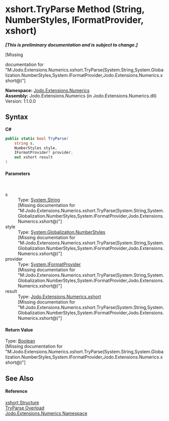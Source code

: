 # xshort.TryParse Method (String, NumberStyles, IFormatProvider, xshort)
 _**\[This is preliminary documentation and is subject to change.\]**_

\[Missing <summary> documentation for "M:Jodo.Extensions.Numerics.xshort.TryParse(System.String,System.Globalization.NumberStyles,System.IFormatProvider,Jodo.Extensions.Numerics.xshort@)"\]

**Namespace:**&nbsp;<a href="N_Jodo_Extensions_Numerics">Jodo.Extensions.Numerics</a><br />**Assembly:**&nbsp;Jodo.Extensions.Numerics (in Jodo.Extensions.Numerics.dll) Version: 1.1.0.0

## Syntax

**C#**<br />
``` C#
public static bool TryParse(
	string s,
	NumberStyles style,
	IFormatProvider? provider,
	out xshort result
)
```


#### Parameters
&nbsp;<dl><dt>s</dt><dd>Type: <a href="https://docs.microsoft.com/dotnet/api/system.string" target="_blank" rel="noopener noreferrer">System.String</a><br />\[Missing <param name="s"/> documentation for "M:Jodo.Extensions.Numerics.xshort.TryParse(System.String,System.Globalization.NumberStyles,System.IFormatProvider,Jodo.Extensions.Numerics.xshort@)"\]</dd><dt>style</dt><dd>Type: <a href="https://docs.microsoft.com/dotnet/api/system.globalization.numberstyles" target="_blank" rel="noopener noreferrer">System.Globalization.NumberStyles</a><br />\[Missing <param name="style"/> documentation for "M:Jodo.Extensions.Numerics.xshort.TryParse(System.String,System.Globalization.NumberStyles,System.IFormatProvider,Jodo.Extensions.Numerics.xshort@)"\]</dd><dt>provider</dt><dd>Type: <a href="https://docs.microsoft.com/dotnet/api/system.iformatprovider" target="_blank" rel="noopener noreferrer">System.IFormatProvider</a><br />\[Missing <param name="provider"/> documentation for "M:Jodo.Extensions.Numerics.xshort.TryParse(System.String,System.Globalization.NumberStyles,System.IFormatProvider,Jodo.Extensions.Numerics.xshort@)"\]</dd><dt>result</dt><dd>Type: <a href="T_Jodo_Extensions_Numerics_xshort">Jodo.Extensions.Numerics.xshort</a><br />\[Missing <param name="result"/> documentation for "M:Jodo.Extensions.Numerics.xshort.TryParse(System.String,System.Globalization.NumberStyles,System.IFormatProvider,Jodo.Extensions.Numerics.xshort@)"\]</dd></dl>

#### Return Value
Type: <a href="https://docs.microsoft.com/dotnet/api/system.boolean" target="_blank" rel="noopener noreferrer">Boolean</a><br />\[Missing <returns> documentation for "M:Jodo.Extensions.Numerics.xshort.TryParse(System.String,System.Globalization.NumberStyles,System.IFormatProvider,Jodo.Extensions.Numerics.xshort@)"\]

## See Also


#### Reference
<a href="T_Jodo_Extensions_Numerics_xshort">xshort Structure</a><br /><a href="Overload_Jodo_Extensions_Numerics_xshort_TryParse">TryParse Overload</a><br /><a href="N_Jodo_Extensions_Numerics">Jodo.Extensions.Numerics Namespace</a><br />